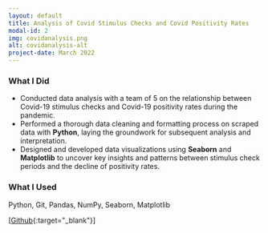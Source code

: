 ```yaml
---
layout: default
title: Analysis of Covid Stimulus Checks and Covid Positivity Rates
modal-id: 2
img: covidanalysis.png
alt: covidanalysis-alt
project-date: March 2022
---
```


### What I Did
- Conducted data analysis with a team of 5 on the relationship between Covid-19 stimulus checks and Covid-19 positivity rates during the pandemic.
- Performed a thorough data cleaning and formatting process on scraped data with **Python**, laying the groundwork for subsequent analysis and interpretation.
- Designed and developed data visualizations using **Seaborn** and **Matplotlib** to uncover key insights and patterns between stimulus check periods and the decline of positivity rates.

### What I Used
Python, Git, Pandas, NumPy, Seaborn, Matplotlib


[[Github](https://github.com/j3li/Analysis-of-Covid-Stimulus-Checks-and-Covid-Positivity-Rates){:target="_blank"}]
